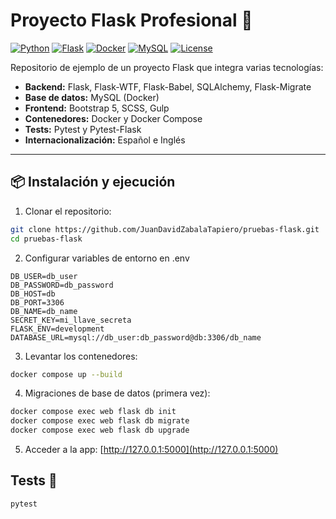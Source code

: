 # Proyecto Flask Profesional 🚀

[![Python](https://img.shields.io/badge/python-3.11-blue)](https://www.python.org/)
[![Flask](https://img.shields.io/badge/Flask-3.1.1-orange)](https://flask.palletsprojects.com/)
[![Docker](https://img.shields.io/badge/Docker-Compose-blue?logo=docker)](https://www.docker.com/)
[![MySQL](https://img.shields.io/badge/MySQL-8.0-blue)](https://www.mysql.com/)
[![License](https://img.shields.io/badge/license-MIT-green)](LICENSE)

Repositorio de ejemplo de un proyecto Flask que integra varias tecnologías:

- **Backend:** Flask, Flask-WTF, Flask-Babel, SQLAlchemy, Flask-Migrate  
- **Base de datos:** MySQL (Docker)  
- **Frontend:** Bootstrap 5, SCSS, Gulp  
- **Contenedores:** Docker y Docker Compose  
- **Tests:** Pytest y Pytest-Flask  
- **Internacionalización:** Español e Inglés

---

## 📦 Instalación y ejecución

1. Clonar el repositorio:

```bash
git clone https://github.com/JuanDavidZabalaTapiero/pruebas-flask.git
cd pruebas-flask
```

2. Configurar variables de entorno en .env
```
DB_USER=db_user
DB_PASSWORD=db_password
DB_HOST=db
DB_PORT=3306
DB_NAME=db_name
SECRET_KEY=mi_llave_secreta
FLASK_ENV=development
DATABASE_URL=mysql://db_user:db_password@db:3306/db_name
```

3. Levantar los contenedores:
```bash
docker compose up --build
```

4. Migraciones de base de datos (primera vez):
```bash
docker compose exec web flask db init
docker compose exec web flask db migrate
docker compose exec web flask db upgrade
```

5. Acceder a la app: [http://127.0.0.1:5000](http://127.0.0.1:5000)

## Tests 🧪
```bash
pytest
```